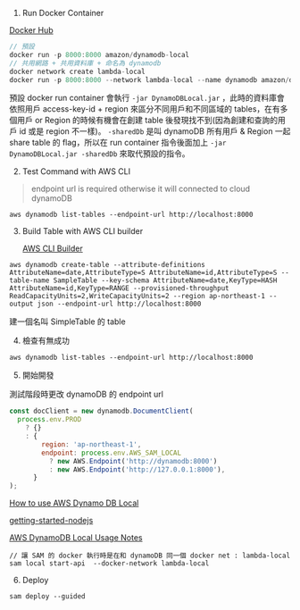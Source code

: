 1. Run Docker Container

[Docker Hub](https://hub.docker.com/r/amazon/dynamodb-local)

```javascript
// 預設
docker run -p 8000:8000 amazon/dynamodb-local
// 共用網路 + 共用資料庫 + 命名為 dynamodb
docker network create lambda-local
docker run -p 8000:8000 --network lambda-local --name dynamodb amazon/dynamodb-local -jar DynamoDBLocal.jar -sharedDb
```

預設 docker run container 會執行 `-jar DynamoDBLocal.jar` ，此時的資料庫會依照用戶 access-key-id + region 來區分不同用戶和不同區域的 tables，在有多個用戶 or Region 的時候有機會在創建 table 後發現找不到(因為創建和查詢的用戶 id 或是 region 不一樣)。 `-sharedDb` 是叫 dynamoDB 所有用戶 & Region 一起 share table 的 flag，所以在 run container 指令後面加上 `-jar DynamoDBLocal.jar -sharedDb` 來取代預設的指令。

2. Test Command with AWS CLI

> endpoint url is required otherwise it will connected to cloud dynamoDB

```
aws dynamodb list-tables --endpoint-url http://localhost:8000
```

3. Build Table with AWS CLI builder

   [AWS CLI Builder](https://awsclibuilder.com/home)

```
aws dynamodb create-table --attribute-definitions AttributeName=date,AttributeType=S AttributeName=id,AttributeType=S --table-name SampleTable --key-schema AttributeName=date,KeyType=HASH AttributeName=id,KeyType=RANGE --provisioned-throughput ReadCapacityUnits=2,WriteCapacityUnits=2 --region ap-northeast-1 --output json --endpoint-url http://localhost:8000
```

建一個名叫 SimpleTable 的 table

4. 檢查有無成功

```
aws dynamodb list-tables --endpoint-url http://localhost:8000
```

5. 開始開發

測試階段時更改 dynamoDB 的 endpoint url

```javascript
const docClient = new dynamodb.DocumentClient(
  process.env.PROD
    ? {}
    : {
        region: 'ap-northeast-1',
        endpoint: process.env.AWS_SAM_LOCAL
          ? new AWS.Endpoint('http://dynamodb:8000')
          : new AWS.Endpoint('http://127.0.0.1:8000'),
      }
);
```

[How to use AWS Dynamo DB Local](https://www.youtube.com/watch?v=z77UbwWf1po)

[getting-started-nodejs](https://docs.aws.amazon.com/zh_tw/amazondynamodb/latest/developerguide/GettingStarted.NodeJs.04.html)

[AWS DynamoDB Local Usage Notes](https://docs.aws.amazon.com/amazondynamodb/latest/developerguide/DynamoDBLocal.UsageNotes.html)

```
// 讓 SAM 的 docker 執行時是在和 dynamoDB 同一個 docker net : lambda-local
sam local start-api  --docker-network lambda-local
```

6. Deploy

```
sam deploy --guided
```
